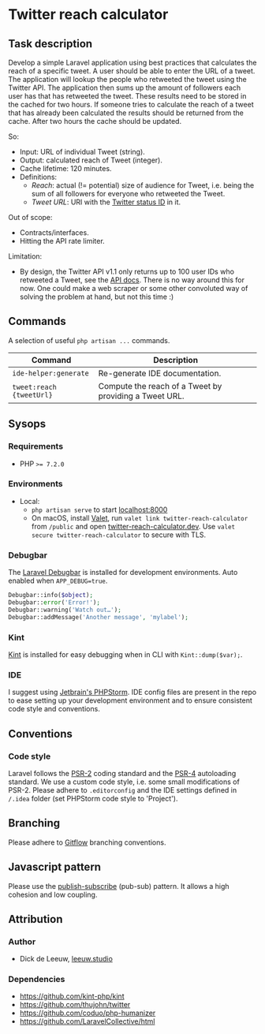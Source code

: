 # Twitter reach calculator

## Task description

Develop a simple Laravel application using best practices that calculates the reach of a specific tweet.
A user should be able to enter the URL of a tweet. The application will lookup the people who retweeted 
the tweet using the Twitter API. The application then sums up the amount of followers each user has that 
has retweeted the tweet. These results need to be stored in the cached for two hours. If someone tries to 
calculate the reach of a tweet that has already been calculated the results should be returned from the 
cache. After two hours the cache should be updated.

So:

- Input: URL of individual Tweet (string).
- Output: calculated reach of Tweet (integer).
- Cache lifetime: 120 minutes.
- Definitions:
	- *Reach*: actual (!= potential) size of audience for Tweet, i.e. being the sum of all followers
	for everyone who retweeted the Tweet.
	- *Tweet URL*: URI with the [Twitter status ID](https://developer.twitter.com/en/docs/basics/twitter-ids) in it.
	
Out of scope:

- Contracts/interfaces.
- Hitting the API rate limiter.

Limitation:

- By design, the Twitter API v1.1 only returns up to 100 user IDs who retweeted a Tweet, see the 
[API docs](https://developer.twitter.com/en/docs/tweets/post-and-engage/api-reference/get-statuses-retweeters-ids).
There is no way around this for now. One could make a web scraper or some other convoluted way of solving the problem
at hand, but not this time :)

## Commands

A selection of useful `php artisan ...` commands.

| Command                                           | Description                                        		|
| --------------------------------------------------| --------------------------------------------------------- |
| `ide-helper:generate`                             | Re-generate IDE documentation.                     		|
| `tweet:reach {tweetUrl}`                          | Compute the reach of a Tweet by providing a Tweet URL.    |

## Sysops

### Requirements

- PHP `>= 7.2.0`

### Environments

- Local: 
  - `php artisan serve` to start [localhost:8000](http://localhost:8000)
  - On macOS, install [Valet](https://laravel.com/docs/5.5/valet), run `valet link twitter-reach-calculator` from `/public` and open 
  [twitter-reach-calculator.dev](https://twitter-reach-calculator.dev). Use `valet secure twitter-reach-calculator` to secure with TLS.

### Debugbar

The [Laravel Debugbar](https://github.com/barryvdh/laravel-debugbar) is installed for development environments. 
Auto enabled when `APP_DEBUG=true`.

```php
Debugbar::info($object);
Debugbar::error('Error!');
Debugbar::warning('Watch out…');
Debugbar::addMessage('Another message', 'mylabel');
```

### Kint
[Kint](https://github.com/kint-php/kint) is installed for easy debugging when in CLI with `Kint::dump($var);`.

### IDE

I suggest using [Jetbrain's PHPStorm](https://www.jetbrains.com/phpstorm/). IDE config files are present in the repo to
ease setting up your development environment and to ensure consistent code style and conventions.

## Conventions

### Code style

Laravel follows the [PSR-2](https://github.com/php-fig/fig-standards/blob/master/accepted/PSR-2-coding-style-guide.md) 
coding standard and the [PSR-4](https://github.com/php-fig/fig-standards/blob/master/accepted/PSR-4-autoloader.md) 
autoloading standard. We use a custom code style, i.e. some small modifications of PSR-2. Please adhere to `.editorconfig`
and the IDE settings defined in `/.idea` folder (set PHPStorm code style to 'Project').

## Branching

Please adhere to [Gitflow](https://www.atlassian.com/git/tutorials/comparing-workflows/gitflow-workflow) branching
conventions.

## Javascript pattern

Please use the [publish-subscribe](https://en.wikipedia.org/wiki/Publish–subscribe_pattern) (pub-sub) pattern. It allows
a high cohesion and low coupling.

## Attribution

### Author
- Dick de Leeuw, [leeuw.studio](https://leeuw.studio)

### Dependencies
- https://github.com/kint-php/kint
- https://github.com/thujohn/twitter
- https://github.com/coduo/php-humanizer
- https://github.com/LaravelCollective/html
